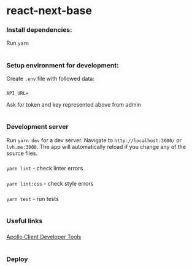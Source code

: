# react-next-base

### Install dependencies:

Run `yarn`

#

### Setup environment for development:

Create `.env` file with followed data:

###

`API_URL=`

Ask for token and key represented above from admin

#

### Development server

Run `yarn dev` for a dev server. Navigate to `http://localhost:3000/` or `lvh.me:3000`. The app will automatically reload if you change any of the source files.

###

`yarn lint` - check linter errors

###

`yarn lint:css` - check style errors

###

`yarn test` - run tests

#

### Useful links

###

[Apollo Client Developer Tools](https://chrome.google.com/webstore/detail/apollo-client-developer-t/jdkknkkbebbapilgoeccciglkfbmbnfm)

###


#

### Deploy
